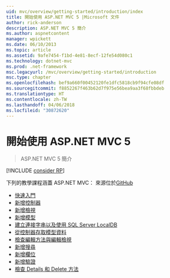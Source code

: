 ```yaml
---
uid: mvc/overview/getting-started/introduction/index
title: 開始使用 ASP.NET MVC 5 |Microsoft 文件
author: rick-anderson
description: ASP.NET MVC 5 簡介
ms.author: aspnetcontent
manager: wpickett
ms.date: 06/10/2013
ms.topic: article
ms.assetid: 9afe7454-f1bd-4e81-8ecf-12fe54d080c1
ms.technology: dotnet-mvc
ms.prod: .net-framework
msc.legacyurl: /mvc/overview/getting-started/introduction
msc.type: chapter
ms.openlocfilehash: bef9a660f00452120fe1dfc5818cb9f94cfe08df
ms.sourcegitcommit: f8852267f463b62d7f975e56bea9aa3f68fbbdeb
ms.translationtype: HT
ms.contentlocale: zh-TW
ms.lasthandoff: 04/06/2018
ms.locfileid: "30872620"
---
```

<a name="getting-started-with-aspnet-mvc-5"></a>開始使用 ASP.NET MVC 5
====================
> ASP.NET MVC 5 簡介

[!INCLUDE [consider RP](../../../../includes/razor.md)]

下列的教學課程涵蓋 ASP.NET MVC： 來源位於[GitHub](https://github.com/aspnet/Docs/tree/master/aspnet/mvc/overview/getting-started/introduction/sample/MvcMovie/MvcMovie)

- [快速入門](getting-started.md)
- [新增控制器](adding-a-controller.md)
- [新增檢視](adding-a-view.md)
- [新增模型](adding-a-model.md)
- [建立連接字串以及使用 SQL Server LocalDB](creating-a-connection-string.md)
- [從控制器存取模型資料](accessing-your-models-data-from-a-controller.md)
- [檢查編輯方法與編輯檢視](examining-the-edit-methods-and-edit-view.md)
- [新增搜尋](adding-search.md)
- [新增欄位](adding-a-new-field.md)
- [新增驗證](adding-validation.md)
- [檢查 Details 和 Delete 方法](examining-the-details-and-delete-methods.md)
